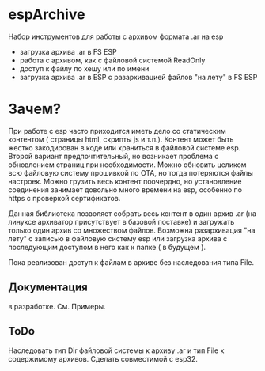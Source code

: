 # espArchive

Набор инструментов для работы с архивом формата .ar на esp
 - загрузка архива .ar в FS ESP
 - работа с архивом, как с файловой системой ReadOnly
  - доступ к файлу по хешу или по имени
 - загрузка архива .ar в ESP с разархивацией файлов "на лету" в FS ESP

# Зачем?

При работе с esp часто приходится иметь дело со статическим контентом ( страницы html, скрипты js и т.п.). Контент может быть жестко закодирован в коде или храниться в файловой системе esp. Второй вариант предпочтительный, но возникает проблема с обновлением страниц при необходимости. Можно обновить целиком всю файловую систему прошивкой по OTA, но тогда потеряются файлы настроек. 
Можно грузить весь контент поочердно, но установление соединения занимает довольно много времени на esp, особенно по https с проверкой сертификатов.

Данная библиотека позволяет собрать весь контент в один архив .ar (на линуксе архиватор присутствует в базовой поставке) и загружать только один архив со множеством файлов.
Возможна разархивация "на лету" с записью в файловую систему esp или загрузка архива с последующим доступом в него как к папке ( в будущем ). 

Пока реализован доступ к файлам в архиве без наследования типа File.

## Документация

в разработке. См. Примеры.

## ToDo

Наследовать тип Dir файловой системы к архиву .ar и тип File к содержимому архивов.
Сделать совместимой с esp32.